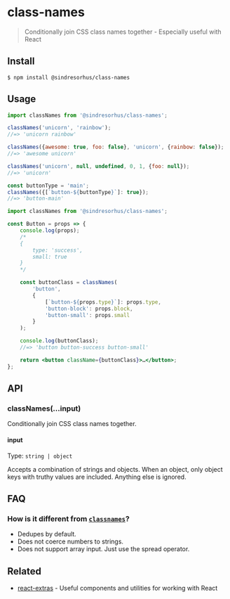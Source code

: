 # class-names

> Conditionally join CSS class names together - Especially useful with React

## Install

```
$ npm install @sindresorhus/class-names
```

## Usage

```js
import classNames from '@sindresorhus/class-names';

classNames('unicorn', 'rainbow');
//=> 'unicorn rainbow'

classNames({awesome: true, foo: false}, 'unicorn', {rainbow: false});
//=> 'awesome unicorn'

classNames('unicorn', null, undefined, 0, 1, {foo: null});
//=> 'unicorn'

const buttonType = 'main';
classNames({[`button-${buttonType}`]: true});
//=> 'button-main'
```

```jsx
import classNames from '@sindresorhus/class-names';

const Button = props => {
	console.log(props);
	/*
	{
		type: 'success',
		small: true
	}
	*/

	const buttonClass = classNames(
		'button',
		{
			[`button-${props.type}`]: props.type,
			'button-block': props.block,
			'button-small': props.small
		}
	);

	console.log(buttonClass);
	//=> 'button button-success button-small'

	return <button className={buttonClass}>…</button>;
};
```

## API

### classNames(…input)

Conditionally join CSS class names together.

#### input

Type: `string | object`

Accepts a combination of strings and objects. When an object, only object keys with truthy values are included. Anything else is ignored.

## FAQ

### How is it different from [`classnames`](https://github.com/JedWatson/classnames)?

- Dedupes by default.
- Does not coerce numbers to strings.
- Does not support array input. Just use the spread operator.

## Related

- [react-extras](https://github.com/sindresorhus/react-extras) - Useful components and utilities for working with React
